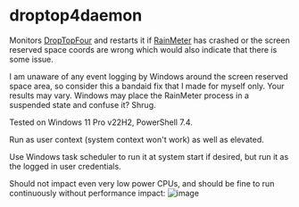 # droptop4daemon
Monitors [DropTopFour](https://droptopfour.com) and restarts it if [RainMeter](https://www.rainmeter.net) has crashed or the screen reserved space coords are wrong which would also indicate that there is some issue.

I am unaware of any event logging by Windows around the screen reserved space area, so consider this a bandaid fix that I made for myself only. Your results may vary. Windows may place the RainMeter process in a suspended state and confuse it? Shrug.

Tested on Windows 11 Pro v22H2, PowerShell 7.4.

Run as user context (system context won't work) as well as elevated.

Use Windows task scheduler to run it at system start if desired, but run it as the logged in user credentials.

Should not impact even very low power CPUs, and should be fine to run continuously without performance impact:
![image](https://github.com/user-attachments/assets/c4d81c19-b615-4be0-af66-0cfa64a576cd)
